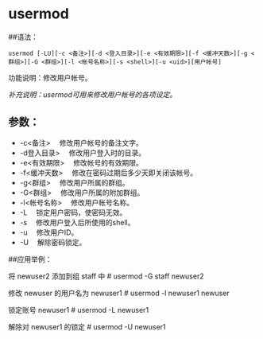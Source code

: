 # usermod

##语法：

    usermod [-LU][-c <备注>][-d <登入目录>][-e <有效期限>][-f <缓冲天数>][-g <群组>][-G <群组>][-l <帐号名称>][-s <shell>][-u <uid>][用户帐号]

功能说明：修改用户帐号。

_补充说明：usermod可用来修改用户帐号的各项设定。_

## 参数：
* -c<备注> 　修改用户帐号的备注文字。 
* -d登入目录> 　修改用户登入时的目录。 
* -e<有效期限> 　修改帐号的有效期限。 
* -f<缓冲天数> 　修改在密码过期后多少天即关闭该帐号。 
* -g<群组> 　修改用户所属的群组。 
* -G<群组> 　修改用户所属的附加群组。 
* -l<帐号名称> 　修改用户帐号名称。 
* -L 　锁定用户密码，使密码无效。 
* -s<shell> 　修改用户登入后所使用的shell。 
* -u<uid> 　修改用户ID。 
* -U 　解除密码锁定。


##应用举例：

将 newuser2 添加到组 staff 中
    # usermod -G staff newuser2

修改 newuser 的用户名为 newuser1 
    # usermod -l newuser1 newuser

锁定账号 newuser1 
    # usermod -L newuser1

解除对 newuser1 的锁定
    # usermod -U newuser1

